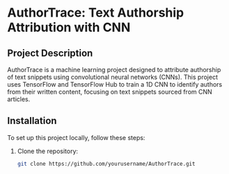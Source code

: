 # AuthorTrace: Text Authorship Attribution with CNN

## Project Description
AuthorTrace is a machine learning project designed to attribute authorship of text snippets using convolutional neural networks (CNNs). This project uses TensorFlow and TensorFlow Hub to train a 1D CNN to identify authors from their written content, focusing on text snippets sourced from CNN articles.

## Installation

To set up this project locally, follow these steps:

1. Clone the repository:
   ```bash
   git clone https://github.com/yourusername/AuthorTrace.git
